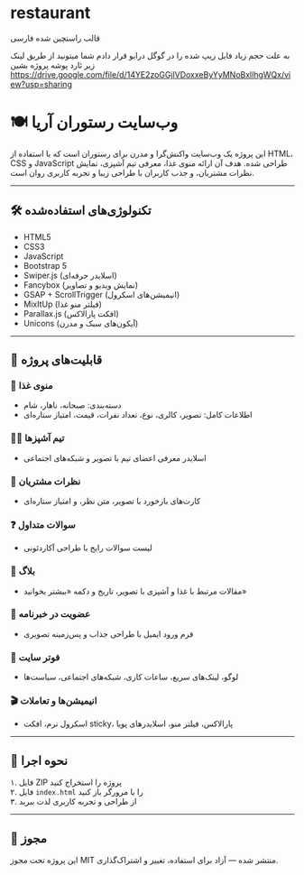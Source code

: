 # restaurant
قالب راستچین شده فارسی 

به علت حجم زیاد فایل زیپ شده را در گوگل درایو قرار دادم شما میتونید از طریق لینک زیر ئارد پوشه پروژه بشین
https://drive.google.com/file/d/14YE2zoGGjlVDoxxeByYyMNoBxllhgWQx/view?usp=sharing

# 🍽️ وب‌سایت رستوران آریا

این پروژه یک وب‌سایت واکنش‌گرا و مدرن برای رستوران است که با استفاده از HTML، CSS و JavaScript طراحی شده. هدف آن ارائه منوی غذا، معرفی تیم آشپزی، نمایش نظرات مشتریان، و جذب کاربران با طراحی زیبا و تجربه کاربری روان است.

---

## 🛠️ تکنولوژی‌های استفاده‌شده

- HTML5
- CSS3
- JavaScript
- Bootstrap 5
- Swiper.js (اسلایدر حرفه‌ای)
- Fancybox (نمایش ویدیو و تصاویر)
- GSAP + ScrollTrigger (انیمیشن‌های اسکرول)
- MixItUp (فیلتر منو غذا)
- Parallax.js (افکت پارالاکس)
- Unicons (آیکون‌های سبک و مدرن)

---
## 🎯 قابلیت‌های پروژه

### 🍱 منوی غذا
- دسته‌بندی: صبحانه، ناهار، شام
- اطلاعات کامل: تصویر، کالری، نوع، تعداد نفرات، قیمت، امتیاز ستاره‌ای

### 👨‍🍳 تیم آشپزها
- اسلایدر معرفی اعضای تیم با تصویر و شبکه‌های اجتماعی

### 💬 نظرات مشتریان
- کارت‌های بازخورد با تصویر، متن نظر، و امتیاز ستاره‌ای

### ❓ سوالات متداول
- لیست سوالات رایج با طراحی آکاردئونی

### 📰 بلاگ
- مقالات مرتبط با غذا و آشپزی با تصویر، تاریخ و دکمه «بیشتر بخوانید»

### 📧 عضویت در خبرنامه
- فرم ورود ایمیل با طراحی جذاب و پس‌زمینه تصویری

### 🧭 فوتر سایت
- لوگو، لینک‌های سریع، ساعات کاری، شبکه‌های اجتماعی، سیاست‌ها

### 🎬 انیمیشن‌ها و تعاملات
- اسکرول نرم، افکت sticky، پارالاکس، فیلتر منو، اسلایدرهای پویا

---

## 🚀 نحوه اجرا

۱. فایل ZIP پروژه را استخراج کنید  
۲. فایل `index.html` را با مرورگر باز کنید  
۳. از طراحی و تجربه کاربری لذت ببرید

---

## 📄 مجوز

این پروژه تحت مجوز MIT منتشر شده — آزاد برای استفاده، تغییر و اشتراک‌گذاری.

